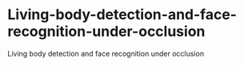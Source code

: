# Living-body-detection-and-face-recognition-under-occlusion
Living body detection and face recognition under occlusion
